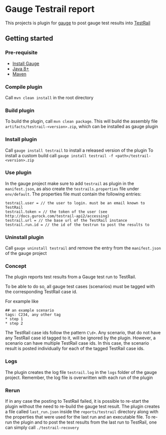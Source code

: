 # Gauge Testrail report

This projects is plugin for [gauge](http://getgauge.io) to post gauge test results into [TestRail](http://http://www.gurock.com/testrail/)

## Getting started

### Pre-requisite

- [Install Gauge](https://docs.gauge.org/installing.html#installation)
- [Java 8+](https://www.java.com/en/download/index.jsp)
- [Maven](https://maven.apache.org/install.html)

### Compile plugin
Call `mvn clean install` in the root directory

### Build plugin
To build the plugin, call `mvn clean package`.
This will build the assembly file `artifacts/testrail-<version>.zip`, which can be installed as gauge plugin

### Install plugin
Call `gauge install testrail` to install a released version of the plugin
To install a custom build call `gauge install testrail -f <path>/testrail-<version>.zip`

### Use plugin
In the gauge project make sure to add `testrail` as plugin in the `manifest.json`, as also create the `testrails.properties` file under `env/default`.
The properties file must contain the following entries:
```
testrail.user = // the user to login. must be an email known to TestRail
testrail.token = // the token of the user (see http://docs.gurock.com/testrail-api2/accessing)
testrail.url = // the base url of the TestRail instance
testrail.run.id = // the id of the testrun to post the results to
```

### Uninstall plugin
Call `gauge uninstall testrail` and remove the entry from the `manifest.json` of the gauge project

### Concept
The plugin reports test results from a Gauge test run to TestRail.

To be able to do so, all gauge test cases (scenarios) must be tagged with the corresponding TestRail case id.

For example like
```
## an example scenario
tags: C234, any other tag
* step 1
* step 2
```
The TestRail case ids follow the pattern `C\d+`.
Any scenario, that do not have any TestRail case id tagged to it, will be ignored by the plugin. However, a scenario can have multiple TestRail case ids.
In this case, the scenario result is posted individually for each of the tagged TestRail case ids.

### Logs
The plugin creates the log file `testrail.log` in the `logs` folder of the gauge project. Remember, the log file is overwritten with each run of the plugin

### Rerun
If in any case the posting to TestRail failed, it is possible to re-start the plugin without the need to re-build the gauge test result.
The plugin creates a file called `last_run.json` inside the `reports/testrail` directory along with the properties that were used for the last run and an executable file.
To re-run the plugin and to post the test results from the last run to TestRail, one can simply call `./testrail-recovery`
